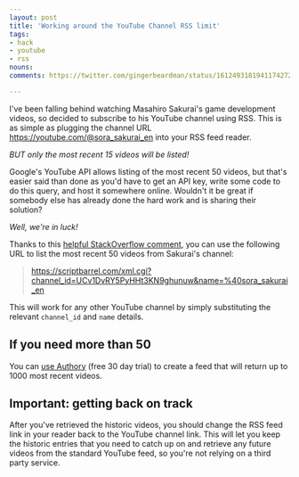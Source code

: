 ```yaml
---
layout: post
title: 'Working around the YouTube Channel RSS limit'
tags:
- hack
- youtube
- rss
nouns:
comments: https://twitter.com/gingerbeardman/status/1612493181941174272

---
```


I've been falling behind watching Masahiro Sakurai's game development videos, so decided to subscribe to his YouTube channel using RSS. This is as simple as plugging the channel URL https://youtube.com/@sora_sakurai_en into your RSS feed reader.

*BUT only the most recent 15 videos will be listed!*

Google's YouTube API allows listing of the most recent 50 videos, but that's easier said than done as you'd have to get an API key, write some code to do this query, and host it somewhere online. Wouldn't it be great if somebody else has already done the hard work and is sharing their solution?

*Well, we're in luck!*

Thanks to this [helpful StackOverflow comment](https://stackoverflow.com/questions/56430703/how-to-use-youtube-data-api-v3-to-get-more-than-15-videos-in-an-rss-reader-ne#comment99478631_56430703), you can use the following URL to list the most recent 50 videos from Sakurai's channel:

> https://scriptbarrel.com/xml.cgi?channel_id=UCv1DvRY5PyHHt3KN9ghunuw&name=%40sora_sakurai_en

This will work for any other YouTube channel by simply substituting the relevant `channel_id` and `name` details.

## If you need more than 50

You can [use Authory](https://authory.com/blog/create-a-youtube-rss-feed-with-vastly-increased-limits/) (free 30 day trial) to create a feed that will return up to 1000 most recent videos.

## Important: getting back on track

After you've retrieved the historic videos, you should change the RSS feed link in your reader back to the YouTube channel link. This will let you keep the historic entries that you need to catch up on and retrieve any future videos from the standard YouTube feed, so you're not relying on a third party service.